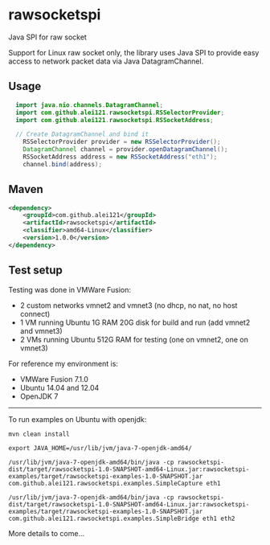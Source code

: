 rawsocketspi
============

Java SPI for raw socket

Support for Linux raw socket only, the library uses Java SPI to provide easy access to network packet data via Java DatagramChannel.

Usage
---
```java
  import java.nio.channels.DatagramChannel;
  import com.github.alei121.rawsocketspi.RSSelectorProvider;
  import com.github.alei121.rawsocketspi.RSSocketAddress;

  // Create DatagramChannel and bind it
	RSSelectorProvider provider = new RSSelectorProvider();
	DatagramChannel channel = provider.openDatagramChannel();
	RSSocketAddress address = new RSSocketAddress("eth1");
	channel.bind(address);
```

Maven
---
```xml
<dependency>
	<groupId>com.github.alei121</groupId>
	<artifactId>rawsocketspi</artifactId>
	<classifier>amd64-Linux</classifier>
	<version>1.0.0</version>
</dependency>
```


Test setup
---
Testing was done in VMWare Fusion:
* 2 custom networks vmnet2 and vmnet3 (no dhcp, no nat, no host connect)
* 1 VM running Ubuntu 1G RAM 20G disk for build and run (add vmnet2 and vmnet3)
* 2 VMs running Ubuntu 512G RAM for testing (one on vmnet2, one on vmnet3)

For reference my environment is:
* VMWare Fusion 7.1.0
* Ubuntu 14.04 and 12.04
* OpenJDK 7

---
To run examples on Ubuntu with openjdk:

`mvn clean install`

`export JAVA_HOME=/usr/lib/jvm/java-7-openjdk-amd64/`

`/usr/lib/jvm/java-7-openjdk-amd64/bin/java -cp rawsocketspi-dist/target/rawsocketspi-1.0-SNAPSHOT-amd64-Linux.jar:rawsocketspi-examples/target/rawsocketspi-examples-1.0-SNAPSHOT.jar com.github.alei121.rawsocketspi.examples.SimpleCapture eth1`

`/usr/lib/jvm/java-7-openjdk-amd64/bin/java -cp rawsocketspi-dist/target/rawsocketspi-1.0-SNAPSHOT-amd64-Linux.jar:rawsocketspi-examples/target/rawsocketspi-examples-1.0-SNAPSHOT.jar com.github.alei121.rawsocketspi.examples.SimpleBridge eth1 eth2`



More details to come...

